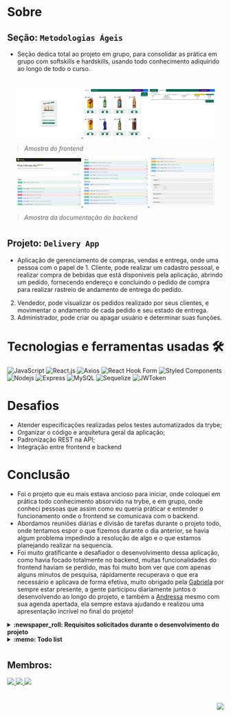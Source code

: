 # Sobre

## Seção: `Metodologias Ágeis`

- Seção dedica total ao projeto em grupo, para consolidar as prática em grupo com softskills e hardskills, usando todo conhecimento adiquirido ao longo de todo o curso.

#
<div align="center">
  <a href="https://raw.githubusercontent.com/davidrogger/trybe-project-delivery-app/readme-update/readme-imgs/project_fe_top.webp">
    <img width="30%" src="./readme-imgs/project_fe_top.webp">
  </a>
  <a href="https://raw.githubusercontent.com/davidrogger/trybe-project-delivery-app/readme-update/readme-imgs/project_fe_mid.webp">
    <img width="30%" src="./readme-imgs/project_fe_mid.webp">
  </a>
  <a href="https://raw.githubusercontent.com/davidrogger/trybe-project-delivery-app/readme-update/readme-imgs/project_fe_bot.webp">
    <img width="30%" src="./readme-imgs/project_fe_bot.webp">
  </a>
</div>

>*Amostra do frontend*

<div align="center">
  <a href="https://raw.githubusercontent.com/davidrogger/trybe-project-delivery-app/readme-update/readme-imgs/project_be_top.webp">
    <img width="30%" src="./readme-imgs/project_be_top.webp">
  </a>
  <a href="https://raw.githubusercontent.com/davidrogger/trybe-project-delivery-app/readme-update/readme-imgs/project_be_mid.webp">
    <img width="30%" src="./readme-imgs/project_be_mid.webp">
  </a>
  <a href="https://raw.githubusercontent.com/davidrogger/trybe-project-delivery-app/readme-update/readme-imgs/project_be_bot.webp">
    <img width="30%" src="./readme-imgs/project_be_bot.webp">
  </a>
</div>

>*Amostra da documentação do backend*

#
## Projeto: `Delivery App`

- Aplicação de gerenciamento de compras, vendas e entrega, onde uma pessoa com o papel de 1. Cliente, pode realizar um cadastro pessoal, e realizar compra de bebidas que está disponiveis pela aplicação, abrindo um pedido, fornecendo endereço e concluindo o pedido de compra para realizar rastreio de andamento de entrega do pedido.
2. Vendedor, pode visualizar os pedidos realizado por seus clientes, e movimentar o andamento de cada pedido e seu estado de entrega.
3. Administrador, pode criar ou apagar usuário e determinar suas funções.

# Tecnologias e ferramentas usadas 🛠

![JavaScript](https://img.shields.io/badge/-JavaScript-%23F7DF1C?style=flat-square&logo=javascript&logoColor=000000&labelColor=%23F7DF1C&color=%23FFCE5A)
![React.js](https://img.shields.io/badge/-React.js-61DAFB?style=flat-square&logo=react&logoColor=ffffff)
![Axios](https://img.shields.io/badge/-Axios-fff?style=flat-square&logo=axios&logoColor=671DDF)
![React Hook Form](https://img.shields.io/badge/-React_Hook_Form-081229?style=flat-square&logo=ReactHookForm)
![Styled Components](https://img.shields.io/badge/-Styled_Components-3d3d3d?style=flat-square&logo=StyledComponents)
![Nodejs](https://img.shields.io/badge/-Nodejs-339933?style=flat-square&logo=Node.js&logoColor=ffffff)
![Express](https://img.shields.io/badge/-Express-339999?style=flat-square&logo=express&logoColor=ffffff)
![MySQL](https://img.shields.io/badge/-MySQL-EAA221?style=flat-square&logo=mysql&logoColor=1e4c68)
![Sequelize](https://img.shields.io/badge/-Sequelize-02afef?style=flat-square&logo=sequelize&logoColor=ffffff)
![JWToken](https://img.shields.io/badge/-JWToken-000?style=flat-square&logo=jsonwebtokens&logoColor=d63aff)


# Desafios

- Atender especificações realizadas pelos testes automatizados da trybe;
- Organizar o código e arquitetura geral da aplicação;
- Padronização REST na API;
- Integração entre frontend e backend

# Conclusão

- Foi o projeto que eu mais estava ancioso para iniciar, onde coloquei em prática todo conhecimento absorvido na trybe, e em grupo, onde conheci pessoas que assim como eu queria práticar e entender o funcionamento onde o frontend se comunicava com o backend.
- Abordamos reuniões diárias e divisão de tarefas durante o projeto todo, onde tentamos espor o que fizemos durante o dia anterior, se havia algum problema impedindo a resolução de algo e o que estamos planejando realizar na sequencia.
- Foi muito gratificante e desafiador o desenvolvimento dessa aplicação, como havia focado totalmente no backend, muitas funcionalidades do frontend haviam se perdido, mas foi muito bom ver que com apenas alguns minutos de pesquisa, rápidamente recuperava o que era necessário e aplicava de forma efetiva, muito obrigado pela [Gabriela](https://www.linkedin.com/in/gabrielapapin) por sempre estar presente, a gente participou diariamente juntos o desenvolvendo ao longo do projeto, e também a [Andressa](https://www.linkedin.com/in/andressa-ponzo) mesmo com sua agenda apertada, ela sempre estava ajudando e realizou uma apresentação incrível no final do projeto!

</details>

<details>
  <summary>
    <strong>
      :newspaper_roll: Requisitos solicitados durante o desenvolvimento do projeto
    </strong>
  </summary>

 
### Requisitos
*Nome* | *Avaliação*
--- | :---:
1 - Crie uma tela de login que deve ser acessível pelos endpoints / e /login no navegador | :heavy_check_mark:
2 - Crie os elementos da tela de login com os data-testids disponíveis no protótipo | :heavy_check_mark:
3 - Desenvolva a tela de login de maneira que ela impossibilite o login com dados mal-formatados | :heavy_check_mark:
4 - Desenvolva a tela de login de maneira que ela impossibilite o login com dados válidos, porém inexistentes no banco de dados | :heavy_check_mark:
5 - Desenvolva a tela de login de maneira que ela possibilite fazer o login com dados válidos e existentes no banco de dados | :heavy_check_mark:
6 - Crie uma tela de registro que deve ser acessível via endpoint /register no navegador e pelo botão de registro na tela de login | :heavy_check_mark:
7 - Crie os elementos da tela de registro com os data-testids disponíveis no protótipo | :heavy_check_mark:
8 - Desenvolva a tela de registro de maneira que ela impossibilite o cadastro com dados mal-formatados | :heavy_check_mark:
9 - Desenvolva a tela de registro de maneira que ela possibilite cadastrar com dados válidos | :heavy_check_mark:
10 - Desenvolva a tela de registro de maneira que ela impossibilite o cadastro de um usuário já existente | :heavy_check_mark:
11 - Crie uma tela de produtos do cliente contendo uma barra de navegação - navbar - que servirá também para demais telas das pessoas usuárias | :heavy_check_mark:
12 - Desenvolva a tela de produtos do cliente criando os demais elementos com os data-testids disponíveis no protótipo | :heavy_check_mark:
13 - Desenvolva a tela de produtos do cliente de forma que ela pressuponha dados válidos da pessoa usuária armazenados no localStorage | :heavy_check_mark:
14 - Desenvolva a tela de produtos do cliente de forma que os cards de todos os produtos pré-cadastrados contenham os valores corretos | :heavy_check_mark:
15 - Desenvolva a tela de produtos do cliente de forma que o preço total esteja correto após a adição de itens aleatórios | :heavy_check_mark:
16 - Desenvolva a tela de produtos do cliente de forma que haja um botão de carrinho que redirecionará para a tela de checkout caso itens sejam adicionados | :heavy_check_mark:
17 - Crie uma tela de checkout do cliente com elementos com os data-testids disponíveis no protótipo | :heavy_check_mark:
18 - Desenvolva a tela de checkout do cliente de forma a possuir os dados corretos do carrinho e preço total | :heavy_check_mark:
19 - Desenvolva a tela de checkout do cliente de forma que seja possível remover itens do carrinho | :heavy_check_mark:
20 - Desenvolva a tela de checkout do cliente de forma a nos redirecionar para a tela de detalhes do pedido feito após a finalização do mesmo | :heavy_check_mark:
21 - Desenvolva a tela de checkout do cliente de forma a gerar uma nova venda na tabela sales, assim como relações em salesProducts ao finalizar o pedido | :heavy_check_mark:
22 - Crie uma tela de pedidos do cliente com elementos a partir dos data-testids disponíveis no protótipo | :heavy_check_mark:
23 - Desenvolva a tela de pedidos do cliente de forma a conter a lista de pedidos do mesmo com os dados corretos | :heavy_check_mark:
24 - Desenvolva a tela de pedidos do cliente de forma a dar acesso à tela de detalhes de um pedido ao clicar no card do mesmo | :heavy_check_mark:
25 - Crie uma tela de detalhes do pedido do cliente com elementos a partir dos data-testids disponíveis no protótipo | :heavy_check_mark:
26 - Desenvolva a tela de detalhes do pedido do cliente de forma a possuir os dados corretos da venda | :heavy_check_mark:
27 - Crie uma tela de pedidos da pessoa vendedora com elementos a partir dos data-testids disponíveis no protótipo | :heavy_check_mark:
28 - Desenvolva a tela de pedidos da pessoa vendedora de forma a conter a lista de pedidos do mesmo com os dados corretos | :heavy_check_mark:
29 - Desenvolva a tela de pedidos da pessoa vendedora de forma a dar acesso à tela de detalhes de um pedido ao clicar no card do mesmo | :heavy_check_mark:
30 - Crie uma tela de detalhes do pedido da pessoa vendedora com elementos a partir dos data-testids disponíveis no protótipo | :heavy_check_mark:
31 - Desenvolva a tela de detalhes do pedido da pessoa vendedora de forma a possuir os dados corretos da venda | :heavy_check_mark:
32 - Desenvolva a tela de detalhes do pedido da pessoa vendedora de forma a ser capaz de alterar o status do pedido | :heavy_check_mark:
33 - Garanta que o status do pedido atualizado na tela de detalhes do pedido da pessoa vendedora seja refletido na tela de detalhes do pedido do cliente após atualização das páginas | :heavy_check_mark:
34 - Garanta que o status do pedido atualizado na tela de detalhes do pedido da pessoa vendedora seja refletido na tela de lista de pedidos do cliente após atualização das páginas | :heavy_check_mark:
35 - Garanta que o status do pedido atualizado na tela de detalhes do pedido do cliente seja refletido na tela de lista de pedidos da pessoa vendedora após atualização das páginas | :heavy_check_mark:
36 - Crie uma tela de pessoa administradora com elementos a partir dos data-testids disponíveis no protótipo | :heavy_check_mark:
37 - Desenvolva a tela da pessoa administradora de forma a validar o formulário de cadastro | :heavy_check_mark:
38 - Desenvolva a tela da pessoa administradora de forma que seja possível cadastrar pessoas usuárias válidas | :heavy_check_mark:
39 - Desenvolva a tela da pessoa administradora de forma que ela impossibilite o cadastro de pessoas usuárias já existentes | :heavy_check_mark:
40 - Desenvolva a tela da pessoa administradora de forma que haja uma tabela de pessoas usuárias cadastradas | :heavy_check_mark:
41 - Desenvolva a tela da pessoa administradora de forma que seja possível deletar pessoas usuárias na tabela | :heavy_check_mark:


</details>

<details>
  <summary>
    <strong>
      :memo: Todo list
    </strong>
  </summary>

  - [x] - ~~Criar aplicação com base nos requisitos da trybe.~~ ![data](https://badgen.net/badge/delivery/04-10-2022/green)

</details>

#
## Membros:

<div>
  <a href="https://www.linkedin.com/in/andressa-ponzo">
    <img src="https://badgen.net/badge/Linkedin/Andressa Ponzo/blue" \>
  <a href="https://www.linkedin.com/in/davidrogger/">
    <img src="https://badgen.net/badge/Linkedin/Davíd Roggér/blue" \>
  <a href="https://www.linkedin.com/in/gabrielapapin">
    <img src="https://badgen.net/badge/Linkedin/Gabriela Papin/blue" \>
</div>

#
<div align="right">
  <img src="https://badgen.net/badge/last%20update/23-02-2023/blue">
</div>
